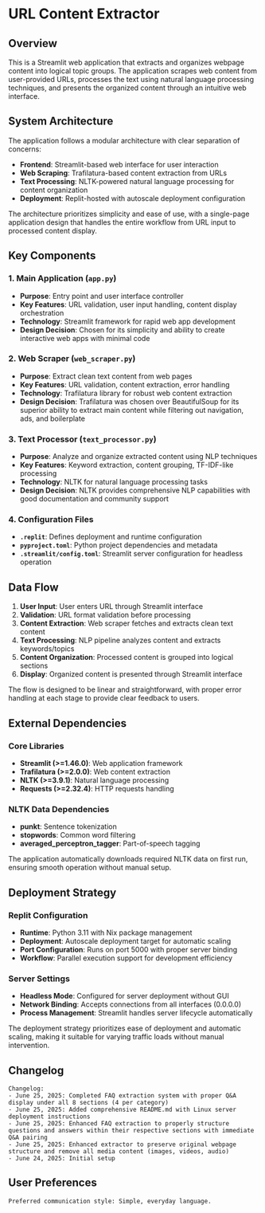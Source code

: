 # URL Content Extractor

## Overview

This is a Streamlit web application that extracts and organizes webpage content into logical topic groups. The application scrapes web content from user-provided URLs, processes the text using natural language processing techniques, and presents the organized content through an intuitive web interface.

## System Architecture

The application follows a modular architecture with clear separation of concerns:

- **Frontend**: Streamlit-based web interface for user interaction
- **Web Scraping**: Trafilatura-based content extraction from URLs
- **Text Processing**: NLTK-powered natural language processing for content organization
- **Deployment**: Replit-hosted with autoscale deployment configuration

The architecture prioritizes simplicity and ease of use, with a single-page application design that handles the entire workflow from URL input to processed content display.

## Key Components

### 1. Main Application (`app.py`)
- **Purpose**: Entry point and user interface controller
- **Key Features**: URL validation, user input handling, content display orchestration
- **Technology**: Streamlit framework for rapid web app development
- **Design Decision**: Chosen for its simplicity and ability to create interactive web apps with minimal code

### 2. Web Scraper (`web_scraper.py`)
- **Purpose**: Extract clean text content from web pages
- **Key Features**: URL validation, content extraction, error handling
- **Technology**: Trafilatura library for robust web content extraction
- **Design Decision**: Trafilatura was chosen over BeautifulSoup for its superior ability to extract main content while filtering out navigation, ads, and boilerplate

### 3. Text Processor (`text_processor.py`)
- **Purpose**: Analyze and organize extracted content using NLP techniques
- **Key Features**: Keyword extraction, content grouping, TF-IDF-like processing
- **Technology**: NLTK for natural language processing tasks
- **Design Decision**: NLTK provides comprehensive NLP capabilities with good documentation and community support

### 4. Configuration Files
- **`.replit`**: Defines deployment and runtime configuration
- **`pyproject.toml`**: Python project dependencies and metadata
- **`.streamlit/config.toml`**: Streamlit server configuration for headless operation

## Data Flow

1. **User Input**: User enters URL through Streamlit interface
2. **Validation**: URL format validation before processing
3. **Content Extraction**: Web scraper fetches and extracts clean text content
4. **Text Processing**: NLP pipeline analyzes content and extracts keywords/topics
5. **Content Organization**: Processed content is grouped into logical sections
6. **Display**: Organized content is presented through Streamlit interface

The flow is designed to be linear and straightforward, with proper error handling at each stage to provide clear feedback to users.

## External Dependencies

### Core Libraries
- **Streamlit (>=1.46.0)**: Web application framework
- **Trafilatura (>=2.0.0)**: Web content extraction
- **NLTK (>=3.9.1)**: Natural language processing
- **Requests (>=2.32.4)**: HTTP requests handling

### NLTK Data Dependencies
- **punkt**: Sentence tokenization
- **stopwords**: Common word filtering
- **averaged_perceptron_tagger**: Part-of-speech tagging

The application automatically downloads required NLTK data on first run, ensuring smooth operation without manual setup.

## Deployment Strategy

### Replit Configuration
- **Runtime**: Python 3.11 with Nix package management
- **Deployment**: Autoscale deployment target for automatic scaling
- **Port Configuration**: Runs on port 5000 with proper server binding
- **Workflow**: Parallel execution support for development efficiency

### Server Settings
- **Headless Mode**: Configured for server deployment without GUI
- **Network Binding**: Accepts connections from all interfaces (0.0.0.0)
- **Process Management**: Streamlit handles server lifecycle automatically

The deployment strategy prioritizes ease of deployment and automatic scaling, making it suitable for varying traffic loads without manual intervention.

## Changelog

```
Changelog:
- June 25, 2025: Completed FAQ extraction system with proper Q&A display under all 8 sections (4 per category)
- June 25, 2025: Added comprehensive README.md with Linux server deployment instructions
- June 25, 2025: Enhanced FAQ extraction to properly structure questions and answers within their respective sections with immediate Q&A pairing
- June 25, 2025: Enhanced extractor to preserve original webpage structure and remove all media content (images, videos, audio)
- June 24, 2025: Initial setup
```

## User Preferences

```
Preferred communication style: Simple, everyday language.
```